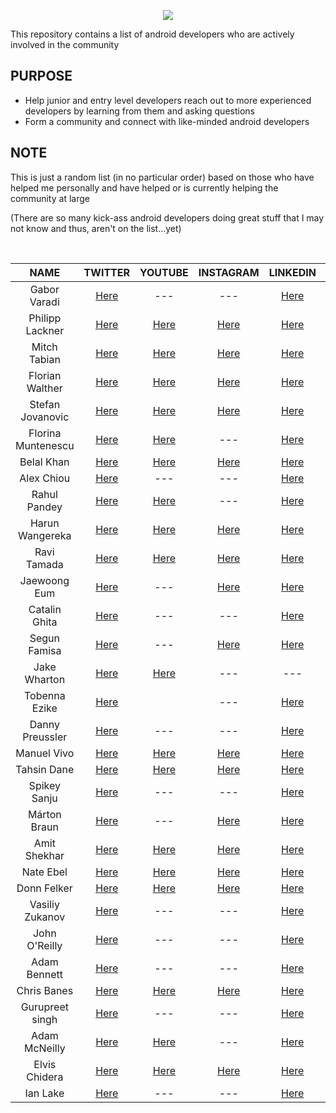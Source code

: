 
<p align="center">
<img src ="https://user-images.githubusercontent.com/39574228/145865395-44ee31ca-fd63-4758-8c0c-cdd0c549b41c.png">
</p>

<p align="left">
 This repository contains a list of android developers who are actively involved in the community
</p>

## PURPOSE
  - Help junior and entry level developers reach out to more experienced developers by learning from them and asking questions
  - Form a community and connect with like-minded android developers
  
## NOTE
  This is just a random list (in no particular order) based on those who have helped me personally and have helped or is currently helping the community at large 
  
  (There are so many kick-ass android developers doing great stuff that I may not know and thus, aren't on the list...yet)

  
<br/>

 | <b>NAME</b>        | TWITTER          | YOUTUBE  | INSTAGRAM  |  LINKEDIN  | GITHUB
| :-------------: |:-------------:| :-----:|  :---------:| :---------:| :---------:|
| Gabor Varadi     | <a href="https://twitter.com/zhuinden">Here</a> | --- | --- | <a href="https://www.linkedin.com/in/gabor-varadi/">Here</a> | <a href="https://github.com/zhuinden">Here</a> | 
| Philipp Lackner    | <a href="https://twitter.com/plcoding">Here</a> | <a href="https://www.youtube.com/channel/UCKNTZMRHPLXfqlbdOI7mCkg">Here</a> | <a href="https://www.instagram.com/philipplackner_official">Here</a>  |  <a href="https://www.linkedin.com/in/philipp-lackner">Here</a> | <a href="https://github.com/philipplackner">Here</a> | 
  | Mitch Tabian |  <a href="https://twitter.com/mitch_tabian">Here</a>  | <a href="https://www.youtube.com/channel/UCoNZZLhPuuRteu02rh7bzsw">Here</a>  |  <a href="https://www.instagram.com/codingwithmitch">Here</a> | <a href="https://www.linkedin.com/in/mitch-tabian">Here</a> | <a href="https://github.com/mitchtabian">Here</a> | 
|  Florian Walther |  <a href="https://twitter.com/codinginflow">Here</a>  | <a href="https://www.youtube.com/channel/UC_Fh8kvtkVPkeihBs42jGcA">Here</a>  |  <a href="https://www.instagram.com/codinginflow">Here</a> | <a href="https://www.linkedin.com/in/florianwalther90">Here</a> | <a href="https://github.com/codinginflow">Here</a> | 
| Stefan Jovanovic |  <a href="https://twitter.com/stevdzas">Here</a>  | <a href="https://www.youtube.com/c/StevdzaSan">Here</a>  |  <a href="https://www.instagram.com/stevdza_san">Here</a> | <a href="https://www.linkedin.com/in/stefan-jovanovic">Here</a> | <a href="https://github.com/stevdza-san">Here</a> | 
  | Florina Muntenescu |  <a href="https://twitter.com/FMuntenescu">Here</a>  | <a href="https://www.youtube.com/channel/UC8_H4SVAuupaB6ZjMDfGx7g">Here</a>  | --- | <a href="https://www.linkedin.com/in/florina-muntenescu" >Here</a> | <a href="https://github.com/florina-muntenescu">Here</a> | 
 |  Belal Khan |  <a href="https://twitter.com/probelalkhan">Here</a>  | <a href="https://www.youtube.com/channel/UC9YTuDeKzDoyOphWHtdK0jA">Here</a>  |  <a href="https://www.instagram.com/probelalkhan">Here</a> | <a href="https://www.linkedin.com/in/probelalkhan">Here</a> | <a href="https://github.com/probelalkhan">Here</a> | 
  |  Alex Chiou |  <a href="https://twitter.com/alexchiou">Here</a>  | ---  |  --- | <a href="https://www.linkedin.com/in/alexander-chiou">Here</a> | <a href="https://github.com/Gear61">Here</a> | 
  | Rahul Pandey |  <a href="https://twitter.com/rpandey1234">Here</a>  | <a href="https://www.youtube.com/c/RahulPandeyrkp">Here</a>  | --- | <a href="https://www.linkedin.com/in/rpandey1234">Here</a> | <a href="https://github.com/rpandey1234">Here</a> | 
   | Harun Wangereka |  <a href="https://twitter.com/wangerekaharun">Here</a>  | <a href="https://www.youtube.com/channel/UC0Sbc-pfrc580pbWwUzQ4Bg">Here</a>  | <a href="https://www.instagram.com/wangerekaharun">Here</a> | <a href="https://www.linkedin.com/in/harun-wangereka">Here</a> | <a href="https://github.com/wangerekaharun">Here</a> | 
 | Ravi Tamada |  <a href="https://twitter.com/ravitamada">Here</a>  | <a href="https://www.youtube.com/user/androidhive">Here</a>  | <a href="https://www.instagram.com/ravitamada">Here</a> | <a href="https://www.linkedin.com/in/ravi-tamada" >Here</a> | <a href="https://github.com/ravi8x">Here</a> | 
 | Jaewoong Eum |  <a href="https://twitter.com/github_skydoves">Here</a>  |  ---  | <a href="https://www.instagram.com/jw_eum">Here</a> | <a href="https://www.linkedin.com/in/skydoves" >Here</a> | <a href="https://github.com/skydoves">Here</a> | 
 | Catalin Ghita |  <a href="https://twitter.com/CatalinGhita4">Here</a>  |  ---  | --- | <a href="https://www.linkedin.com/in/catalin-ghita" >Here</a> | <a href="https://github.com/catalinghita8">Here</a> | 
 | Segun Famisa |  <a href="https://twitter.com/segunfamisa">Here</a>  | ---  | <a href="https://www.instagram.com/segunfamisa">Here</a> | <a href="https://www.linkedin.com/in/segunfamisa" >Here</a> | <a href="https://github.com/segunfamisa">Here</a> | 
  | Jake Wharton |  <a href="https://twitter.com/JakeWharton">Here</a>  | <a href="https://www.youtube.com/c/JakeWharton">Here</a>  | --- | --- | <a href="https://github.com/JakeWharton">Here</a> | 
 | Tobenna Ezike |  <a href="https://twitter.com/T0bey_">Here</a>  |  <a href="https://www.youtube.com/channel/UCdYgVkD3fP3rBjiiiiilb9Q"></a>  | --- | <a href="https://www.linkedin.com/in/tobenna-ezike" >Here</a> | <a href="https://github.com/Ezike">Here</a> |
  | Danny Preussler |  <a href="https://twitter.com/PreusslerBerlin">Here</a>  | --- | --- | <a href="https://www.linkedin.com/in/preusslerberlin" >Here</a> | <a href="https://github.com/dpreussler">Here</a> |
 |  Manuel Vivo |  <a href="https://twitter.com/manuelvicnt">Here</a>  | <a href="https://www.youtube.com/playlist?list=PLFLx5voZ6zgt1eoCGO4rdkTXmr6XA4D_q">Here</a>  |  <a href="https://www.instagram.com/manuelvicnt">Here</a> | <a href="https://www.linkedin.com/in/manuel-vicente-vivo">Here</a> | <a href="https://github.com/manuelvicnt">Here</a> | 
  | Tahsin Dane |  <a href="https://twitter.com/tasomaniac">Here</a>  | <a href="https://www.youtube.com/channel/UCd0ttFt_WObi3kVzMlvuwWA">Here</a>  |  <a href="https://www.instagram.com/tasomaniac/">Here</a> | <a href="https://www.linkedin.com/in/saidtahsindane">Here</a> | <a href="https://github.com/tasomaniac">Here</a> | 
 | Spikey Sanju |  <a href="https://twitter.com/sanjay_spikey">Here</a>  | ---  | --- | <a href="https://www.linkedin.com/in/spikeysanju">Here</a> | <a href="https://github.com/Spikeysanju">Here</a> | 
 | Márton Braun    | <a href="https://twitter.com/zsmb13">Here</a> | --- | <a href="https://www.instagram.com/zsmb">Here</a>  |  <a href="https://www.linkedin.com/in/zsmb13">Here</a> | <a href="https://github.com/zsmb13">Here</a> | 
  | Amit Shekhar   | <a href="https://twitter.com/amitiitbhu">Here</a> | <a href="https://www.youtube.com/channel/UCocBChVv7HPx0g5SbnOUv7w">Here</a> | <a href="https://www.instagram.com/amitshekhariitbhu">Here</a>  |  <a href="https://www.linkedin.com/in/amit-shekhar-iitbhu">Here</a> | <a href="https://github.com/amitshekhariitbhu">Here</a> | 
   | Nate Ebel   | <a href="https:/twitter.com/n8ebel">Here</a> | <a href="https://www.youtube.com/c/goobar">Here</a> | <a href="https://www.instagram.com/n8ebe/">Here</a>  |  <a href="https://www.linkedin.com/in/n8ebel">Here</a> | <a href="https://github.com/n8ebel">Here</a> |
   | Donn Felker   | <a href="https://twitter.com/donnfelker">Here</a> | <a href="https://www.youtube.com/channel/UCX-K1HK8ejnnQF_GWcMHveg">Here</a> | <a href="https://www.instagram.com/donnfelker/">Here</a>  |  <a href="https://www.linkedin.com/in/donnfelker">Here</a> | <a href="https://github.com/donnfelker">Here</a> |
 | Vasiliy Zukanov  | <a href="https://twitter.com/VasiliyZukanov">Here</a> | --- | ---  |  <a href="https://www.linkedin.com/in/vasiliy-zukanov">Here</a> | <a href="https://github.com/techyourchance">Here</a> | 
 | John O'Reilly  | <a href="https://twitter.com/joreilly">Here</a> | --- | ---  |  <a href="https://www.linkedin.com/in/johnoreilly">Here</a> | <a href="https://github.com/joreilly">Here</a> | 
 | Adam Bennett   | <a href="https://twitter.com/iateyourmic">Here</a> | --- | --- |  <a href="https://www.linkedin.com/in/adam-bennett">Here</a> | <a href="https://github.com/ditn">Here</a> |
 | Chris Banes | <a href="https://twitter.com/chrisbanes">Here</a> | <a href="https://www.youtube.com/c/ChrisBanes">Here</a> | <a href="https://www.instagram.com/chris_banes/">Here</a>  |  <a href="https://www.linkedin.com/in/chrisbanes">Here</a> | <a href="https://github.com/chrisbanes">Here</a> |
 | Gurupreet singh | <a href="https://twitter.com/_gurupreet">Here</a> | --- | --- |  <a href="https://www.linkedin.com/in/-gurupreet">Here</a> | <a href="https://github.com/Gurupreet">Here</a> |
 | Adam McNeilly  | <a href="https://twitter.com/AdamMc331">Here</a> | <a href="https://www.youtube.com/c/AdamMcNeilly">Here</a> | --- |  <a href="https://www.linkedin.com/in/adammcneilly">Here</a> | <a href="https://github.com/AdamMc331">Here</a> |
 | Elvis Chidera | <a href="https://twitter.com/elvisnchidera">Here</a> | <a href="https://www.youtube.com/channel/UCC_MzeBWb-NhrlNk72innAA">Here</a> | <a href="https://www.instagram.com/elvischidera/">Here</a>  |  <a href="https://www.linkedin.com/in/elvischidera">Here</a> | <a href="https://github.com/elvis10ten">Here</a> |
 | Ian Lake | <a href="https://twitter.com/ianhlake">Here</a> | --- | --- |  <a href="https://www.linkedin.com/in/ian-lake-41090711/">Here</a> | <a href="https://github.com/ianhanniballake">Here</a> |

 
  
  
